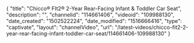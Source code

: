 {
    "title": "Chicco&reg; FIt2&reg; 2-Year Rear-Facing Infant &amp; Toddler Car Seat",
    "description": "",
    "channelid": "114661406",
    "videoid": "109988130",
    "date_created": "1502522224",
    "date_modified": "1516666416",
    "type": "captivate",
    "layout": "channelVideo",
    "url": "\/latest-videos\/chicco-fit2-2-year-rear-facing-infant-toddler-car-seat\/114661406-109988130"
}